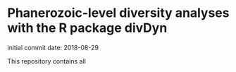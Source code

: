 # Phanerozoic-level diversity analyses with the R package divDyn
initial commit date: 2018-08-29

This repository contains all 
